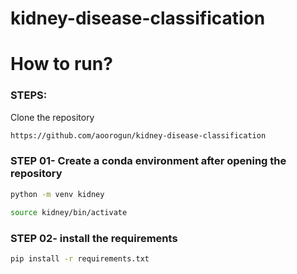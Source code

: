 # kidney-disease-classification


# How to run?
### STEPS:

Clone the repository

```bash
https://github.com/aoorogun/kidney-disease-classification
```
### STEP 01- Create a conda environment after opening the repository

```bash
python -m venv kidney
```

```bash
source kidney/bin/activate
```


### STEP 02- install the requirements
```bash
pip install -r requirements.txt
```


